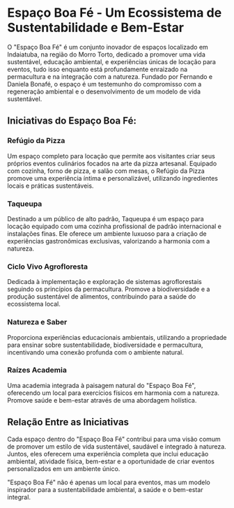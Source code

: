 # Espaço Boa Fé - Um Ecossistema de Sustentabilidade e Bem-Estar

O "Espaço Boa Fé" é um conjunto inovador de espaços localizado em Indaiatuba, na região do Morro Torto, dedicado a promover uma vida sustentável, educação ambiental, e experiências únicas de locação para eventos, tudo isso enquanto está profundamente enraizado na permacultura e na integração com a natureza. Fundado por Fernando e Daniela Bonafé, o espaço é um testemunho do compromisso com a regeneração ambiental e o desenvolvimento de um modelo de vida sustentável.

## Iniciativas do Espaço Boa Fé:

### Refúgio da Pizza
Um espaço completo para locação que permite aos visitantes criar seus próprios eventos culinários focados na arte da pizza artesanal. Equipado com cozinha, forno de pizza, e salão com mesas, o Refúgio da Pizza promove uma experiência íntima e personalizável, utilizando ingredientes locais e práticas sustentáveis.

### Taqueupa
Destinado a um público de alto padrão, Taqueupa é um espaço para locação equipado com uma cozinha profissional de padrão internacional e instalações finas. Ele oferece um ambiente luxuoso para a criação de experiências gastronômicas exclusivas, valorizando a harmonia com a natureza.

### Ciclo Vivo Agrofloresta
Dedicada à implementação e exploração de sistemas agroflorestais seguindo os princípios da permacultura. Promove a biodiversidade e a produção sustentável de alimentos, contribuindo para a saúde do ecossistema local.

### Natureza e Saber
Proporciona experiências educacionais ambientais, utilizando a propriedade para ensinar sobre sustentabilidade, biodiversidade e permacultura, incentivando uma conexão profunda com o ambiente natural.

### Raízes Academia
Uma academia integrada à paisagem natural do "Espaço Boa Fé", oferecendo um local para exercícios físicos em harmonia com a natureza. Promove saúde e bem-estar através de uma abordagem holística.

## Relação Entre as Iniciativas
Cada espaço dentro do "Espaço Boa Fé" contribui para uma visão comum de promover um estilo de vida sustentável, saudável e integrado à natureza. Juntos, eles oferecem uma experiência completa que inclui educação ambiental, atividade física, bem-estar e a oportunidade de criar eventos personalizados em um ambiente único.

"Espaço Boa Fé" não é apenas um local para eventos, mas um modelo inspirador para a sustentabilidade ambiental, a saúde e o bem-estar integral.
